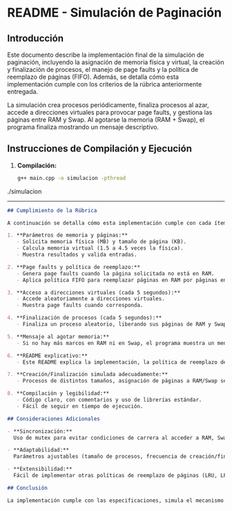 # README - Simulación de Paginación

## Introducción

Este documento describe la implementación final de la simulación de paginación, incluyendo la asignación de memoria física y virtual, la creación y finalización de procesos, el manejo de page faults y la política de reemplazo de páginas (FIFO). Además, se detalla cómo esta implementación cumple con los criterios de la rúbrica anteriormente entregada.

La simulación crea procesos periódicamente, finaliza procesos al azar, accede a direcciones virtuales para provocar page faults, y gestiona las páginas entre RAM y Swap. Al agotarse la memoria (RAM + Swap), el programa finaliza mostrando un mensaje descriptivo.

## Instrucciones de Compilación y Ejecución

1. **Compilación:**
   ```bash
   g++ main.cpp -o simulacion -pthread
./simulacion



---

```markdown
## Cumplimiento de la Rúbrica

A continuación se detalla cómo esta implementación cumple con cada ítem de la rúbrica:

1. **Parámetros de memoria y páginas:**  
   - Solicita memoria física (MB) y tamaño de página (KB).
   - Calcula memoria virtual (1.5 a 4.5 veces la física).
   - Muestra resultados y valida entradas.

2. **Page faults y política de reemplazo:**  
   - Genera page faults cuando la página solicitada no está en RAM.
   - Aplica política FIFO para reemplazar páginas en RAM por páginas en Swap.

3. **Acceso a direcciones virtuales (cada 5 segundos):**  
   - Accede aleatoriamente a direcciones virtuales.
   - Muestra page faults cuando corresponda.

4. **Finalización de procesos (cada 5 segundos):**  
   - Finaliza un proceso aleatorio, liberando sus páginas de RAM y Swap.

5. **Mensaje al agotar memoria:**  
   - Si no hay más marcos en RAM ni en Swap, el programa muestra un mensaje y finaliza.

6. **README explicativo:**  
   - Este README explica la implementación, la política de reemplazo de páginas y las instrucciones.

7. **Creación/Finalización simulada adecuadamente:**  
   - Procesos de distintos tamaños, asignación de páginas a RAM/Swap según disponibilidad.

8. **Compilación y legibilidad:**  
   - Código claro, con comentarios y uso de librerías estándar.
   - Fácil de seguir en tiempo de ejecución.

## Consideraciones Adicionales

- **Sincronización:**  
  Uso de mutex para evitar condiciones de carrera al acceder a RAM, Swap y lista de procesos.

- **Adaptabilidad:**  
  Parámetros ajustables (tamaño de procesos, frecuencia de creación/finalización, intervalos).

- **Extensibilidad:**  
  Fácil de implementar otras políticas de reemplazo de páginas (LRU, LFU, etc.) si se desea.

## Conclusión

La implementación cumple con las especificaciones, simula el mecanismo de paginación con asignación de páginas a RAM y Swap, genera page faults, finaliza procesos, y muestra mensajes descriptivos. Este README provee información para compilar, ejecutar y entender el funcionamiento, así como la relación con la rúbrica.

